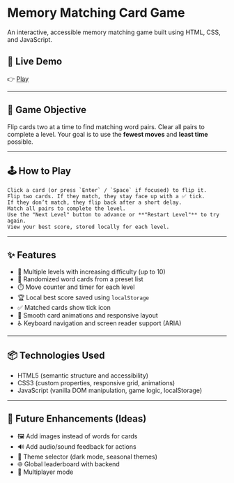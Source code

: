 #  Memory Matching Card Game

An interactive, accessible memory matching game built using HTML, CSS, and JavaScript.

## 🔗 Live Demo

👉 [Play](https://prasannat05.github.io/memory_game/)



---

## 🎯 Game Objective

Flip cards two at a time to find matching word pairs. Clear all pairs to complete a level. Your goal is to use the **fewest moves** and **least time** possible.

---

## 🕹️ How to Play
```
Click a card (or press `Enter` / `Space` if focused) to flip it.
Flip two cards. If they match, they stay face up with a ✅ tick.
If they don’t match, they flip back after a short delay.
Match all pairs to complete the level.
Use the "Next Level" button to advance or **"Restart Level"** to try again.
View your best score, stored locally for each level.
```
---

## ✨ Features

- 🔁 Multiple levels with increasing difficulty (up to 10)
- 🧠 Randomized word cards from a preset list
- ⏱️ Move counter and timer for each level
- 🏆 Local best score saved using `localStorage`
- ✅ Matched cards show tick icon
- 🎨 Smooth card animations and responsive layout
- ♿ Keyboard navigation and screen reader support (ARIA)

---

## 📦 Technologies Used

- HTML5 (semantic structure and accessibility)
- CSS3 (custom properties, responsive grid, animations)
- JavaScript (vanilla DOM manipulation, game logic, localStorage)

---
## 🔧 Future Enhancements (Ideas)

- 🖼️ Add images instead of words for cards
- 🔊 Add audio/sound feedback for actions
- 🧩 Theme selector (dark mode, seasonal themes)
- 🌐 Global leaderboard with backend
- 👥 Multiplayer mode



